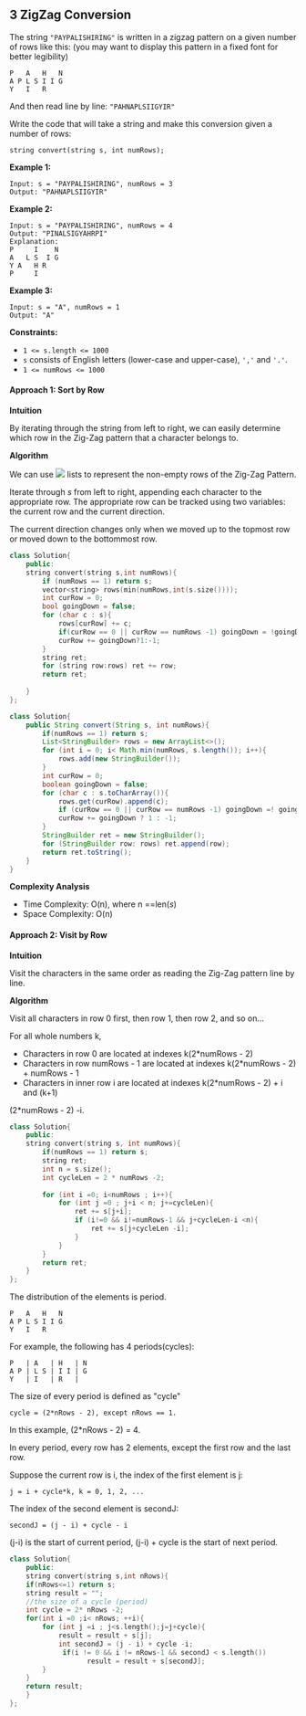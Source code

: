 ﻿## 3 ZigZag Conversion

The string `"PAYPALISHIRING"` is written in a zigzag pattern on a given number of rows like this: (you may want to display this pattern in a fixed font for better legibility)

```
P   A   H   N
A P L S I I G
Y   I   R
```

And then read line by line: `"PAHNAPLSIIGYIR"`

Write the code that will take a string and make this conversion given a number of rows:

```
string convert(string s, int numRows);
```

 

**Example 1:**

```
Input: s = "PAYPALISHIRING", numRows = 3
Output: "PAHNAPLSIIGYIR"
```

**Example 2:**

```
Input: s = "PAYPALISHIRING", numRows = 4
Output: "PINALSIGYAHRPI"
Explanation:
P     I    N
A   L S  I G
Y A   H R
P     I
```

**Example 3:**

```
Input: s = "A", numRows = 1
Output: "A"
```

 

**Constraints:**

- `1 <= s.length <= 1000`
- `s` consists of English letters (lower-case and upper-case), `','` and `'.'`.
- `1 <= numRows <= 1000`



#### Approach 1: Sort by Row

**Intuition**

By iterating through the string from left to right, we can easily determine which row in the Zig-Zag pattern that a character belongs to.

**Algorithm**

We can use ![](https://shengbucket.oss-cn-hangzhou.aliyuncs.com/pics/qbGE1.jpg) lists to represent the non-empty rows of the Zig-Zag Pattern.

Iterate through *s* from left to right, appending each character to the appropriate row. The appropriate row can be tracked using two variables: the current row and the current direction.

The current direction changes only when we moved up to the topmost row or moved down to the bottommost row.

```cpp
class Solution{
    public:
    string convert(string s,int numRows){
        if (numRows == 1) return s;
        vector<string> rows(min(numRows,int(s.size())));
        int curRow = 0;
        bool goingDown = false;
        for (char c : s){
            rows[curRow] += c;
            if(curRow == 0 || curRow == numRows -1) goingDown = !goingDown;
            curRow += goingDown?1:-1;
        }
        string ret;
        for (string row:rows) ret += row;
        return ret;
        
    }
};
```

```java
class Solution{
    public String convert(String s, int numRows){
        if(numRows == 1) return s;
        List<StringBuilder> rows = new ArrayList<>();
        for (int i = 0; i< Math.min(numRows, s.length()); i++){
            rows.add(new StringBuilder());
        }
        int curRow = 0;
        boolean goingDown = false;
        for (char c : s.toCharArray()){
            rows.get(curRow).append(c);
            if (curRow == 0 || curRow == numRows -1) goingDown =! goingDown;
            curRow += goingDown ? 1 : -1;
        }
        StringBuilder ret = new StringBuilder();
        for (StringBuilder row: rows) ret.append(row);
        return ret.toString();
    }
}
```

**Complexity Analysis**

- Time Complexity: O(n), where n ==len(*s*)
- Space Complexity: O(n)





#### Approach 2: Visit by Row

**Intuition**

Visit the characters in the same order as reading the Zig-Zag pattern line by line.

**Algorithm**

Visit all characters in row 0 first, then row 1, then row 2, and so on...

For all whole numbers k,

- Characters in row 0 are located at indexes k(2\*numRows - 2)
- Characters in row numRows - 1 are located at indexes  k(2\*numRows - 2) + numRows - 1
- Characters in inner row i are located at indexes  k(2\*numRows - 2)  + i and (k+1)

(2*numRows - 2) -i.



```cpp
class Solution{
    public:
    string convert(string s, int numRows){
        if(numRows == 1) return s;
        string ret;
        int n = s.size();
        int cycleLen = 2 * numRows -2;
        
        for (int i =0; i<numRows ; i++){
            for (int j =0 ; j+i < n; j+=cycleLen){
                ret += s[j+i];
                if (i!=0 && i!=numRows-1 && j+cycleLen-i <n){
                    ret += s[j+cycleLen -i];
                }
            } 
        }
        return ret;
    }
};
```





The distribution of the elements is period.



```
P   A   H   N
A P L S I I G
Y   I   R
```



For example, the following has 4 periods(cycles):



```
P   | A   | H   | N
A P | L S | I I | G
Y   | I   | R   |
```



The size of every period is defined as "cycle"



```
cycle = (2*nRows - 2), except nRows == 1.
```



In this example, (2*nRows - 2) = 4.



In every period, every row has 2 elements, except the first row and the last row.



Suppose the current row is i, the index of the first element is j:



```
j = i + cycle*k, k = 0, 1, 2, ...
```



The index of the second element is secondJ:



```
secondJ = (j - i) + cycle - i
```



(j-i) is the start of current period, (j-i) + cycle is the start of next period.

```cpp
class Solution{
    public:
	string convert(string s,int nRows){
    if(nRows<=1) return s;
    string result = "";
    //the size of a cycle (period)
    int cycle = 2* nRows -2;
    for(int i =0 ;i< nRows; ++i){
        for (int j =i ; j<s.length();j=j+cycle){
            result = result + s[j];
            int secondJ = (j - i) + cycle -i;
             if(i != 0 && i != nRows-1 && secondJ < s.length())
                   result = result + s[secondJ];
        }
    }
    return result;
	}
};
```

